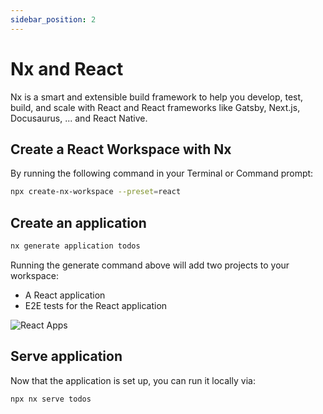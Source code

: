 ```yaml
---
sidebar_position: 2
---
```

# Nx and React

Nx is a smart and extensible build framework to help you develop, test, build, and scale with React and React frameworks like Gatsby, Next.js, Docusaurus, ... and React Native.

## Create a React Workspace with Nx
By running the following command in your Terminal or Command prompt:
```bash title="Create nx workspace"
npx create-nx-workspace --preset=react
```
## Create an application
```bash title="Create react app: this command creates a new React app named todos"
nx generate application todos
```
Running the generate command above will add two projects to your workspace:

- A React application
- E2E tests for the React application

![React Apps](/img/react-app-folders.png)
## Serve application
Now that the application is set up, you can run it locally via:
```bash
npx nx serve todos
```
